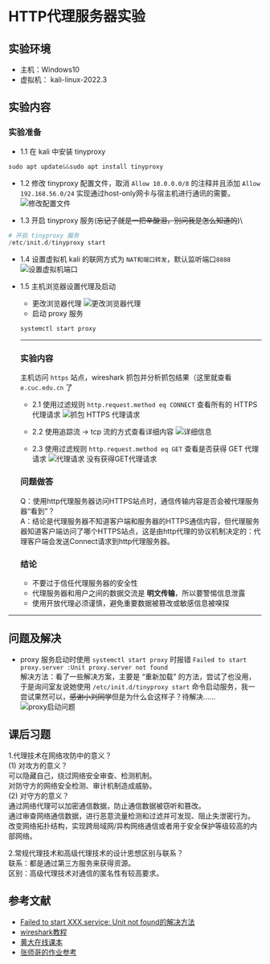 # HTTP代理服务器实验

## 实验环境
   - 主机：Windows10 
   - 虚拟机： kali-linux-2022.3 
  

## 实验内容
  ### 实验准备
- 1.1 在 kali 中安装 tinyproxy
```python
sudo apt update&&sudo apt install tinyproxy
```

- 1.2 修改 tinyproxy 配置文件，取消 `Allow 10.0.0.0/8` 的注释并且添加 `Allow 192.168.56.0/24` 实现通过host-only网卡与宿主机进行通讯的需要。
     ![修改配置文件](img/conf_change.png)

- 1.3 开启 tinyproxy 服务(~~忘记了就是一把辛酸泪，别问我是怎么知道的~~)\
```python
# 开启 tinyproxy 服务
/etc/init.d/tinyproxy start
```

- 1.4 设置虚拟机 kali 的联网方式为 `NAT和端口转发`，默认监听端口`8888`
      ![设置虚拟机端口](img/net%26port.png)

- 1.5 主机浏览器设置代理及启动
   - 更改浏览器代理
   ![更改浏览器代理](img/proxy.png)
   - 启动 proxy 服务
   ```python
   systemctl start proxy
   ```
   ---

   ### 实验内容
   主机访问 `https` 站点，wireshark 抓包并分析抓包结果（这里就查看 `e.cuc.edu.cn` 了
   - 2.1 使用过滤规则 `http.request.method eq CONNECT` 查看所有的 HTTPS 代理请求
     ![抓包 HTTPS 代理请求](img/connect.png)

   - 2.2 使用追踪流 -> tcp 流的方式查看详细内容
     ![详细信息](img/flow_tcp.png)

   - 2.3 使用过滤规则 `http.request.method eq GET` 查看是否获得 GET 代理请求
     ![代理请求](img/no_GET.png)
     没有获得GET代理请求


   ### 问题做答
   Q：使用http代理服务器访问HTTPS站点时，通信传输内容是否会被代理服务器“看到”？\
   A：结论是代理服务器不知道客户端和服务器的HTTPS通信内容，但代理服务器知道客户端访问了哪个HTTPS站点，这是由http代理的协议机制决定的：代理客户端会发送Connect请求到http代理服务器。

   ### 结论
    - 不要过于信任代理服务器的安全性
    - 代理服务器和用户之间的数据交流是 **明文传输**，所以要警惕信息泄露
    - 使用开放代理必须谨慎，避免重要数据被篡改或敏感信息被嗅探


---
## 问题及解决
- proxy 服务启动时使用 `systemctl start proxy` 时报错 `Failed to start proxy.server :Unit proxy.server not found`\
  解决方法：看了一些解决方案，主要是 “重新加载” 的方法，尝试了也没用，于是询问室友说她使用 `/etc/init.d/tinyproxy start` 命令启动服务，我一尝试果然可以，~~感谢小刘同学~~但是为什么会这样子？待解决……
  ![proxy启动问题](img/start_proxy.png)


## 课后习题
1.代理技术在网络攻防中的意义？\
(1) 对攻方的意义？\
  可以隐藏自己，绕过网络安全审查、检测机制。\
  对防守方的网络安全检测、审计机制造成威胁。\
(2) 对守方的意义？\
  通过网络代理可以加密通信数据，防止通信数据被窃听和篡改。\
  通过审查网络通信数据，进行恶意流量检测和过滤并可发现、阻止失泄密行为。\
  改变网络拓扑结构，实现跨局域网/异构网络通信或者用于安全保护等级较高的内部网络。

2.常规代理技术和高级代理技术的设计思想区别与联系？\
  联系：都是通过第三方服务来获得资源。\
  区别：高级代理技术对通信的匿名性有较高要求。

## 参考文献
- [Failed to start XXX.service: Unit not found的解决方法](https://blog.csdn.net/CN_TangZheng/article/details/111867712)
- [wireshark教程](https://unit42.paloaltonetworks.com/wireshark-tutorial-decrypting-https-traffic/)
- [黄大在线课本](https://c4pr1c3.github.io/cuc-ns/chap0x03/main.html)
- [张师哥的作业参考](https://github.com/CUCCS/2021-ns-public-Zhang1933/tree/ch0x03)